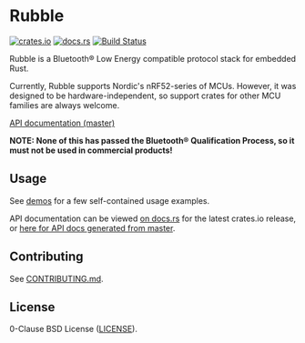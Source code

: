 # Rubble

[![crates.io](https://img.shields.io/crates/v/rubble.svg)](https://crates.io/crates/rubble)
[![docs.rs](https://docs.rs/rubble/badge.svg)](https://docs.rs/rubble/)
[![Build Status](https://travis-ci.org/jonas-schievink/rubble.svg?branch=master)](https://travis-ci.org/jonas-schievink/rubble)

Rubble is a Bluetooth® Low Energy compatible protocol stack for embedded Rust.

Currently, Rubble supports Nordic's nRF52-series of MCUs. However, it was
designed to be hardware-independent, so support crates for other MCU families
are always welcome.

[API documentation (master)](https://jonas-schievink.github.io/rubble/)

**NOTE: None of this has passed the Bluetooth® Qualification Process, so it
must not be used in commercial products!**

## Usage

See [demos](./demos/) for a few self-contained usage examples.

API documentation can be viewed [on docs.rs][docs-rs] for the latest crates.io release,
or [here for API docs generated from master][docs-master].

[docs-rs]: https://docs.rs/rubble/
[docs-master]: https://jonas-schievink.github.io/rubble/

## Contributing

See [CONTRIBUTING.md](CONTRIBUTING.md).

## License

0-Clause BSD License ([LICENSE](LICENSE)).
